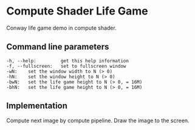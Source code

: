 # Compute Shader Life Game
Conway life game demo in compute shader.

## Command line parameters
```
-h, --help:         get this help information
-f, --fullscreen:   set to fullscreen window
-wN:    set the window width to N (> 0)
-hN:    set the window height to N (> 0)
-bwN:   set the life game height to N (> 0, = 16M)
-bhN:   set the life game height to N (> 0, = 16M)
```

## Implementation
Compute next image by compute pipeline. Draw the image to the screen.
